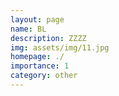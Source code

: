 ```yaml
---
layout: page
name: BL
description: ZZZZ
img: assets/img/11.jpg
homepage: ./
importance: 1
category: other
---
```

